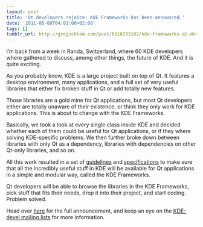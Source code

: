 ```yaml
---
layout: post
title: 'Qt developers rejoice: KDE Frameworks has been announced.'
date: '2011-06-08T04:01:00+02:00'
tags: []
tumblr_url: http://gregschlom.com/post/6316733102/kde-frameworks-qt-developers
---
```

I’m back from a week in Randa, Switzerland, where 60 KDE developers where gathered to discuss, among other things, the future of KDE. And it is quite exciting.

As you probably know, KDE is a large project built on top of Qt. It features a desktop environment, many applications, and a full set of very useful libraries that either fix broken stuff in Qt or add totally new features.

Those libraries are a gold mine for Qt applications, but most Qt developers either are totally unaware of their existence, or think they only work for KDE applications. This is about to change with the KDE Frameworks.

Basically, we took a look at every single class inside KDE and decided whether each of them could be useful for Qt applications, or if they where solving KDE-specific problems. We then further broke down between libraries with only Qt as a dependency, libraries with dependencies on other Qt-only libraries, and so on.

All this work resulted in a set of [guidelines](http://www.devheads.net/desktop/kde/core/intended-organization-kde-frameworks.htm) and [specifications](http://www.devheads.net/desktop/kde/core/rules-be-approved-part-kde-frameworks.htm) to make sure that all the incredibly useful stuff in KDE will be available for Qt applications in a simple and modular way, called the KDE Frameworks.

Qt developers will be able to browse the libraries in the KDE Frameworks, pick stuff that fits their needs, drop it into their project, and start coding. Problem solved.

Head over [here](http://www.devheads.net/desktop/kde/core/future-our-frameworks.htm) for the full announcement, and keep an eye on the [KDE-devel mailing lists](https://mail.kde.org/mailman/listinfo/kde-devel) for more information.
